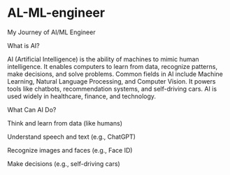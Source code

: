 # AL-ML-engineer
My Journey of AI/ML Engineer


What is AI?

AI (Artificial Intelligence) is the ability of machines to mimic human intelligence. It enables computers to learn from data, recognize patterns, make decisions, and solve problems. Common fields in AI include Machine Learning, Natural Language Processing, and Computer Vision. It powers tools like chatbots, recommendation systems, and self-driving cars. AI is used widely in healthcare, finance, and technology.

What Can AI Do?

Think and learn from data (like humans)

Understand speech and text (e.g., ChatGPT)

Recognize images and faces (e.g., Face ID)

Make decisions (e.g., self-driving cars)









